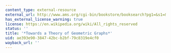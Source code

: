 ```yaml
---
content_type: external-resource
external_url: http://www.ams.org/cgi-bin/bookstore/booksearch?pg1=&s1=&op1=ADJ&co1=AND&pg2=&s2=&op2=ADJ&co2=AND&pg3=ISBN&op3=ADJ&s3=&co3=AND&pg4=ATTL&op4=ADJ&s4=+Towards+a+theory+of+geometric+graphs&co4=AND&pg5=AS&op5=ADJ&s5=&co5=AND&pg6=CMSC&s6=&op6=or&co6=AND&pg7=%40PYR&arg1=eq&s7=&fn=100&d=BOOK&p=1&u=&r=0&l=100&f=S
has_external_license_warning: true
license: https://en.wikipedia.org/wiki/All_rights_reserved
status: ''
title: '*Towards a Theory of Geometric Graphs*'
uid: ae393e90-3847-42bc-b2bf-79c8319e4cf0
wayback_url: ''
---
```

